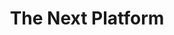 ---
title: "The Next Platform"
publishDate: '2020-12-10'
description: "Nobody Owns Linux, But You Can Pay For It – Or Not"
postUrl: "https://www.nextplatform.com/2020/12/10/nobody-owns-linux-but-you-can-pay-for-it-or-not/"
---